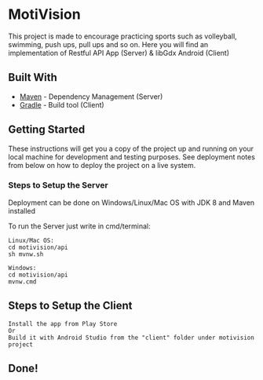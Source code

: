 # MotiVision

This project is made to encourage practicing sports such as volleyball, swimming, push ups, pull ups and so on.
Here you will find an implementation of Restful API App (Server) & libGdx Android (Client)

## Built With

* [Maven](https://maven.apache.org/) - Dependency Management (Server)
* [Gradle](https://gradle.org/) - Build tool (Client)

## Getting Started

These instructions will get you a copy of the project up and running on your local machine for development and testing purposes. See deployment notes from below on how to deploy the project on a live system.

### Steps to Setup the Server

Deployment can be done on Windows/Linux/Mac OS with JDK 8 and Maven installed

To run the Server just write in cmd/terminal:

```
Linux/Mac OS:
cd motivision/api
sh mvnw.sh

Windows:
cd motivision/api
mvnw.cmd
```

## Steps to Setup the Client

```
Install the app from Play Store
Or
Build it with Android Studio from the "client" folder under motivision project
```

## Done!
